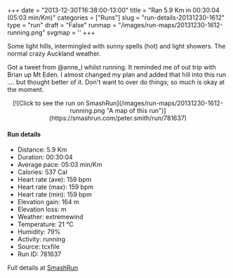 +++
date = "2013-12-30T16:38:00-13:00"
title = "Ran 5.9 Km in 00:30:04 (05:03 min/Km)"
categories = ["Runs"]
slug = "run-details-20131230-1612"
type = "run"
draft = "False"
runmap = "/images/run-maps/20131230-1612-running.png"
svgmap = '<polyline points="65 5, 66 0, 56 2, 47 6, 43 11, 38 31, 30 53, 28 57, 22 77, 24 80, 25 78, 52 84, 53 92, 57 95, 75 100, 73 96, 72 96, 73 86, 73 85, 75 73, 78 69, 77 57, 69 45, 69 42, 76 33, 76 28, 75 27, 71 23, 70 19, 76 3, 68 0, 65 6">'
+++

Some light hills, intermingled with sunny spells (hot) and light showers. The normal crazy Auckland weather. 

Got a tweet from @anne_l whilst running. It reminded me of out trip with Brian up Mt Eden. I almost changed my plan and added that hill into this run .... but thought better of it. Don't want to over do things; so much is okay at the moment. 



<!--more-->

<center>
[![Click to see the run on SmashRun](/images/run-maps/20131230-1612-running.png "A map of this run")](https://smashrun.com/peter.smith/run/781637)
</center>

#### Run details

* Distance: 5.9 Km
* Duration: 00:30:04
* Average pace: 05:03 min/Km
* Calories: 537 Cal
* Heart rate (ave): 159 bpm
* Heart rate (max): 159 bpm
* Heart rate (min): 159 bpm
* Elevation gain: 164 m
* Elevation loss:  m
* Weather: extremewind
* Temperature: 21 &deg;C
* Humidity: 79%
* Activity: running
* Source: tcxfile
* Run ID: 781637

Full details at [SmashRun](https://smashrun.com/peter.smith/run/781637)